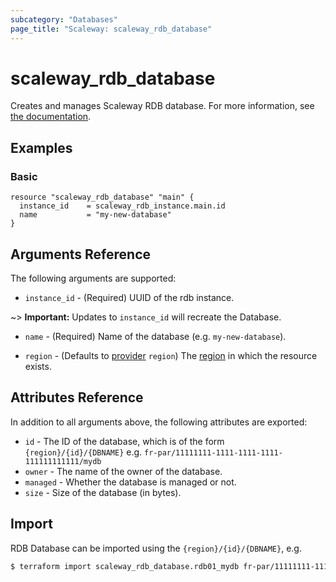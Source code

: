 ```yaml
---
subcategory: "Databases"
page_title: "Scaleway: scaleway_rdb_database"
---
```


# scaleway_rdb_database

Creates and manages Scaleway RDB database.
For more information, see [the documentation](https://developers.scaleway.com/en/products/rdb/api).

## Examples

### Basic

```hcl
resource "scaleway_rdb_database" "main" {
  instance_id    = scaleway_rdb_instance.main.id
  name           = "my-new-database"
}
```

## Arguments Reference

The following arguments are supported:

- `instance_id` - (Required) UUID of the rdb instance.

~> **Important:** Updates to `instance_id` will recreate the Database.

- `name` - (Required) Name of the database (e.g. `my-new-database`).

- `region` - (Defaults to [provider](../index.md#region) `region`) The [region](../guides/regions_and_zones.md#regions) in which the resource exists.

## Attributes Reference

In addition to all arguments above, the following attributes are exported:

- `id` - The ID of the database, which is of the form `{region}/{id}/{DBNAME}` e.g. `fr-par/11111111-1111-1111-1111-111111111111/mydb`
- `owner` - The name of the owner of the database.
- `managed` - Whether the database is managed or not.
- `size` - Size of the database (in bytes).

## Import

RDB Database can be imported using the `{region}/{id}/{DBNAME}`, e.g.

```bash
$ terraform import scaleway_rdb_database.rdb01_mydb fr-par/11111111-1111-1111-1111-111111111111/mydb
```
